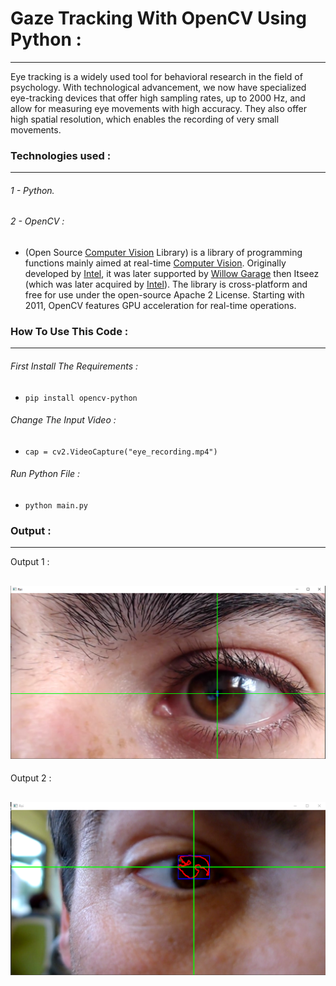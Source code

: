 # Gaze Tracking With OpenCV Using Python :

---

Eye tracking is a widely used tool for behavioral research in the field of psychology. With technological advancement, we now have specialized eye-tracking devices that offer high sampling rates, up to 2000 Hz, and allow for measuring eye movements with high accuracy. They also offer high spatial resolution, which enables the recording of very small movements.

### Technologies used :

---

###### 1 - Python.

###### 2 - OpenCV :

- (Open Source [Computer Vision](https://en.wikipedia.org/wiki/Computer_vision) Library) is a library of programming functions mainly aimed at real-time [Computer Vision](https://en.wikipedia.org/wiki/Computer_vision). Originally developed by [Intel](https://en.wikipedia.org/wiki/Intel), it was later supported by [Willow Garage](https://en.wikipedia.org/wiki/Willow_Garage) then Itseez (which was later acquired by [Intel](https://en.wikipedia.org/wiki/Intel)). The library is cross-platform and free for use under the open-source Apache 2 License. Starting with 2011, OpenCV features GPU acceleration for real-time operations.

### How To Use This Code :

---

###### First Install The Requirements :

- `pip install opencv-python`

###### Change The Input Video :

- `cap = cv2.VideoCapture("eye_recording.mp4")`

###### Run Python File :

- `python main.py`

### Output :

---
Output 1 :

![OUTPUT-1](output/output1.PNG)
---
Output 2 :

![OUTPUT-2](output/output2.PNG)
---